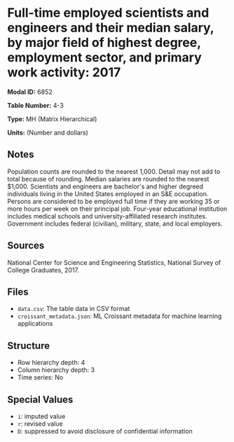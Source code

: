 # Full-time employed scientists and engineers and their median salary, by major field of highest degree, employment sector, and primary work activity: 2017

**Modal ID:** 6852

**Table Number:** 4-3

**Type:** MH (Matrix Hierarchical)

**Units:** (Number and dollars)

## Notes

Population counts are rounded to the nearest 1,000. Detail may not add to total because of rounding. Median salaries are rounded to the nearest $1,000. Scientists and engineers are bachelor's and higher degreed individuals living in the United States employed in an S&E occupation. Persons are considered to be employed full time if they are working 35 or more hours per week on their principal job. Four-year educational institution includes medical schools and university-affiliated research institutes. Government includes federal (civilian), military, state, and local employers.

## Sources

National Center for Science and Engineering Statistics, National Survey of College Graduates, 2017.

## Files

- `data.csv`: The table data in CSV format
- `croissant_metadata.json`: ML Croissant metadata for machine learning applications

## Structure

- Row hierarchy depth: 4
- Column hierarchy depth: 3
- Time series: No

## Special Values

- `i`: imputed value
- `r`: revised value
- `D`: suppressed to avoid disclosure of confidential information
